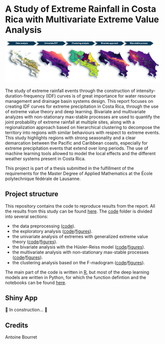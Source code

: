 # A Study of Extreme Rainfall in Costa Rica with Multivariate Extreme Value Analysis

<p align="center">
  <img src="presentation/Images/Plots_recap.png" width="700"/>
</p>

The study of extreme rainfall events through the construction of intensity-duration-frequency (IDF) curves is of great importance for water resource management and drainage basin systems design. This report focuses on creating IDF curves for extreme precipitation in Costa Rica, through the use of extreme value theory and deep learning. Bivariate and multivariate analyzes with non-stationary max-stable processes are used to quantify the joint probability of extreme rainfall at multiple sites, along with a regionalization approach based on hierarchical clustering to decompose the territory into regions with similar behaviours with respect to extreme events. This study highlights regions with strong seasonality and a clear demarcation between the Pacific and Caribbean coasts, especially for extreme precipitation events that extend over long periods. The use of machine learning tools allowed to model the local effects and the different weather systems present in Costa Rica.

This project is part of a thesis submitted in the fulfillment of the requirements for the Master Degree of Applied Mathematics at the École polytechnique fédérale de Lausanne. 

## Project structure

This repository contains the code to reproduce results from the report. All the results from this study can be found [here](results). The [code](code) folder is divided into several sections:
- the data preprocessing ([code](code/Chapter_1_Intro.R)).
- the exploratory analysis ([code](code/Chapter_2_Exploratory_Analysis.R)/[figures](results/Figures/chapter_2_exploratory_analysis)).
- the univariate analysis of extremes with generalized extreme value theory ([code](code/Chapter_3_Univariate_Analysis.R)/[figures](results/Figures/chapter_3_univariate_analysis)).
- the bivariate analysis with the Hüsler-Reiss model ([code](code/Chapter_4_Bivariate_Analysis.R)/[figures](results/Figures/chapter_4_bivariate_analysis)).
- the multivariate analysis with non-stationary max-stable processes ([code](code/Chapter_5_Multivariate_Analysis.R)/[figures](results/Figures/chapter_5_multivariate_analysis)).
- the clustering analysis based on the F-madogram ([code](code/Chapter_6_Clustering_Analysis.R)/[figures](results/Figures/chapter_6_clustering_analysis)).

The main part of the code is written in [R](https://www.r-project.org/), but most of the deep learning models are written in Python, for which the function defintion and the notebooks can be found [here](code/python-code).


## Shiny App

:construction: In construction... :construction:

## Credits

Antoine Bourret
